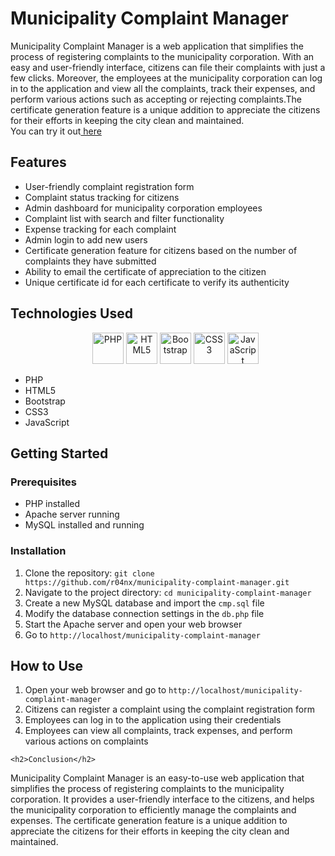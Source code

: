 <body>
	<h1>Municipality Complaint Manager</h1>
	<p>Municipality Complaint Manager is a web application that simplifies the process of registering complaints to the municipality corporation. With an easy and user-friendly interface, citizens can file their complaints with just a few clicks. Moreover, the employees at the municipality corporation can log in to the application and view all the complaints, track their expenses, and perform various actions such as accepting or rejecting complaints.The certificate generation feature is a unique addition to appreciate the citizens for their efforts in keeping the city clean and maintained. <br> You can try it out<a href='http://municipality.rf.gd/cmp'> here</a></p>
	<h2>Features</h2>
	<ul>
		<li>User-friendly complaint registration form</li>
		<li>Complaint status tracking for citizens</li>
		<li>Admin dashboard for municipality corporation employees</li>
		<li>Complaint list with search and filter functionality</li>
		<li>Expense tracking for each complaint</li>
		<li>Admin login to add new users</li>
  <li>Certificate generation feature for citizens based on the number of complaints they have submitted</li>
  <li>Ability to email the certificate of appreciation to the citizen</li>
  <li>Unique certificate id for each certificate to verify its authenticity</li>
	</ul>
	<h2>Technologies Used</h2>
	<ul>
  <p align="center">
  <img src="https://www.php.net/images/logos/new-php-logo.svg" alt="PHP" height="50"/>
  <img src="https://www.w3.org/html/logo/downloads/HTML5_Logo_256.png" alt="HTML5" height="50"/>
  <img src="https://getbootstrap.com/docs/5.1/assets/brand/bootstrap-logo.svg" alt="Bootstrap" height="50"/>
  <img src="https://seeklogo.com/images/C/css3-logo-8724075274-seeklogo.com.png" alt="CSS3" height="50"/>
  <img src="https://seeklogo.com/images/J/javascript-logo-E967E87D74-seeklogo.com.png" alt="JavaScript" height="50"/>
</p>
		<li>PHP</li>
		<li>HTML5</li>
		<li>Bootstrap</li>
		<li>CSS3</li>
		<li>JavaScript</li>
	</ul>
	<h2>Getting Started</h2>
	<h3>Prerequisites</h3>
	<ul>
		<li>PHP installed</li>
		<li>Apache server running</li>
		<li>MySQL installed and running</li>
	</ul>
	<h3>Installation</h3>
	<ol>
		<li>Clone the repository: <code>git clone https://github.com/r04nx/municipality-complaint-manager.git</code></li>
		<li>Navigate to the project directory: <code>cd municipality-complaint-manager</code></li>
		<li>Create a new MySQL database and import the <code>cmp.sql</code> file</li>
		<li>Modify the database connection settings in the <code>db.php</code> file</li>
		<li>Start the Apache server and open your web browser</li>
		<li>Go to <code>http://localhost/municipality-complaint-manager</code></li>
	</ol>
	<h2>How to Use</h2>
	<ol>
		<li>Open your web browser and go to <code>http://localhost/municipality-complaint-manager</code></li>
		<li>Citizens can register a complaint using the complaint registration form</li>
		<li>Employees can log in to the application using their credentials</li>
		<li>Employees can view all complaints, track expenses, and perform various actions on complaints</li>
	</ol>
	
	<h2>Conclusion</h2>
<p>Municipality Complaint Manager is an easy-to-use web application that simplifies the process of registering complaints to the municipality corporation. It provides a user-friendly interface to the citizens, and helps the municipality corporation to efficiently manage the complaints and expenses. The certificate generation feature is a unique addition to appreciate the citizens for their efforts in keeping the city clean and maintained.</p>
	
</body>
